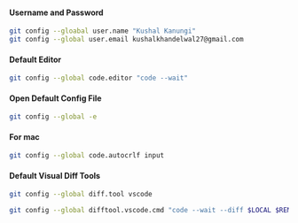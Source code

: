 #### Username and Password
```bash
git config --gloabal user.name "Kushal Kanungi"
git config --global user.email kushalkhandelwal27@gmail.com
```

#### Default Editor
```bash
git config --global code.editor "code --wait"
```

#### Open Default Config File
```bash
git config --global -e
```

#### For mac 
```bash
git config --global code.autocrlf input
```

#### Default Visual Diff Tools
```bash
git config --global diff.tool vscode

git config --global difftool.vscode.cmd "code --wait --diff $LOCAL $REMOTE"
```